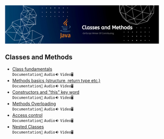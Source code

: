 ![](../Assets/Classes%20and%20Methods.png)

## Classes and Methods

- [Class fundamentals](./Classes%20and%20Methods/Class%20fundamentals)<br>
  `Documentation📃`
  `Audio🔉`
  `Video🖥️`
- [Methods basics (structure, return type etc.)](<./Classes%20and%20Methods/Methods%20basics%20(structure%2C%20return%20type%20etc.)>)<br>
  `Documentation📃`
  `Audio🔉`
  `Video🖥️`
- [Constructors and "this" key word](./Classes%20and%20Methods/Constructors%20and%20This%20keyword)<br>
  `Documentation📃`
  `Audio🔉`
  `Video🖥️`
- [Methods Overloading](./Classes%20and%20Methods/Methods%20Overloading)<br>
  `Documentation📃`
  `Audio🔉`
  `Video🖥️`
- [Access control](./Classes%20and%20Methods/Access%20control)<br>
  `Documentation📃`
  `Audio🔉`
  `Video🖥️`
- [Nested Classes](./Classes%20and%20Methods/Nested%20Classes)<br>
  `Documentation📃`
  `Audio🔉`
  `Video🖥️`
